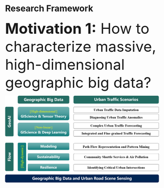 Research Framework
======
<font size=50> **Motivation 1:** How to characterize massive, high-dimensional geographic big data? </font>


![Editing a markdown file for a talk](/images/Outline.png)

